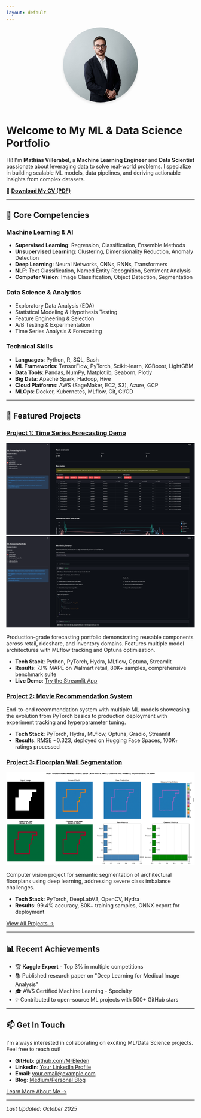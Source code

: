 ```yaml
---
layout: default
---
```


<div style="text-align: center; margin-bottom: 2rem;">
  <img src="./assets/img/profilpic.jpg" alt="Mathias Villerabel" style="border-radius: 50%; width: 200px; height: 200px; object-fit: cover; margin-bottom: 1rem; box-shadow: 0 4px 6px rgba(0,0,0,0.1);">
</div>

# Welcome to My ML & Data Science Portfolio

Hi! I'm **Mathias Villerabel**, a **Machine Learning Engineer** and **Data Scientist** passionate about leveraging data to solve real-world problems. I specialize in building scalable ML models, data pipelines, and deriving actionable insights from complex datasets.

📄 **[Download My CV (PDF)](./assets/pdf/cv_villerabel_mathias_2025_eng.pdf)**

---

## 🎯 Core Competencies

### Machine Learning & AI
- **Supervised Learning**: Regression, Classification, Ensemble Methods
- **Unsupervised Learning**: Clustering, Dimensionality Reduction, Anomaly Detection
- **Deep Learning**: Neural Networks, CNNs, RNNs, Transformers
- **NLP**: Text Classification, Named Entity Recognition, Sentiment Analysis
- **Computer Vision**: Image Classification, Object Detection, Segmentation

### Data Science & Analytics
- Exploratory Data Analysis (EDA)
- Statistical Modeling & Hypothesis Testing
- Feature Engineering & Selection
- A/B Testing & Experimentation
- Time Series Analysis & Forecasting

### Technical Skills
- **Languages**: Python, R, SQL, Bash
- **ML Frameworks**: TensorFlow, PyTorch, Scikit-learn, XGBoost, LightGBM
- **Data Tools**: Pandas, NumPy, Matplotlib, Seaborn, Plotly
- **Big Data**: Apache Spark, Hadoop, Hive
- **Cloud Platforms**: AWS (SageMaker, EC2, S3), Azure, GCP
- **MLOps**: Docker, Kubernetes, MLflow, Git, CI/CD

---

## 🚀 Featured Projects

### [Project 1: Time Series Forecasting Demo](./projects.html#project1)

![Forecasting Dashboard](./assets/img/Screenshot%202025-10-15%20120608.png)
![Forecasting Results](./assets/img/Screenshot%202025-10-15%20120714.png)

Production-grade forecasting portfolio demonstrating reusable components across retail, rideshare, and inventory domains. Features multiple model architectures with MLflow tracking and Optuna optimization.
- **Tech Stack**: Python, PyTorch, Hydra, MLflow, Optuna, Streamlit
- **Results**: 7.1% MAPE on Walmart retail, 80K+ samples, comprehensive benchmark suite
- **Live Demo**: [Try the Streamlit App](https://forecastingdemo-jgkrsrcxen3wzvjcappbgra.streamlit.app/)

### [Project 2: Movie Recommendation System](./projects.html#project2)

End-to-end recommendation system with multiple ML models showcasing the evolution from PyTorch basics to production deployment with experiment tracking and hyperparameter tuning.
- **Tech Stack**: PyTorch, Hydra, MLflow, Optuna, Gradio, Streamlit
- **Results**: RMSE ~0.323, deployed on Hugging Face Spaces, 100K+ ratings processed

### [Project 3: Floorplan Wall Segmentation](./projects.html#project3)

![Wall Segmentation](./assets/img/best_validation_sample.png)

Computer vision project for semantic segmentation of architectural floorplans using deep learning, addressing severe class imbalance challenges.
- **Tech Stack**: PyTorch, DeepLabV3, OpenCV, Hydra
- **Results**: 99.4% accuracy, 80K+ training samples, ONNX export for deployment

[View All Projects →](./projects.html)

---

## 📊 Recent Achievements

- 🏆 **Kaggle Expert** - Top 3% in multiple competitions
- 📚 Published research paper on "Deep Learning for Medical Image Analysis"
- 🎓 AWS Certified Machine Learning - Specialty
- 💡 Contributed to open-source ML projects with 500+ GitHub stars

---

## 📫 Get In Touch

I'm always interested in collaborating on exciting ML/Data Science projects. Feel free to reach out!

- **GitHub**: [github.com/MrEleden](https://github.com/MrEleden)
- **LinkedIn**: [Your LinkedIn Profile](#)
- **Email**: your.email@example.com
- **Blog**: [Medium/Personal Blog](#)

[Learn More About Me →](./about.html)

---

_Last Updated: October 2025_
